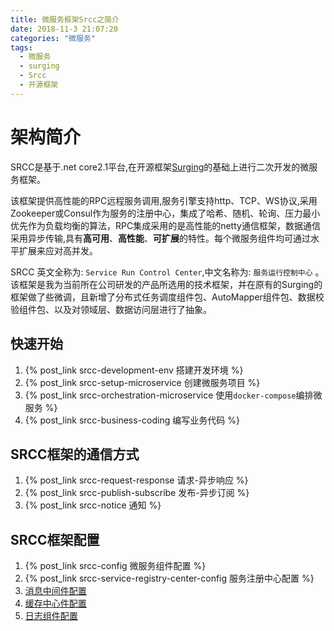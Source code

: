 ```yaml
---
title: 微服务框架Srcc之简介
date: 2018-11-3 21:07:20
categories: "微服务"
tags:
  - 微服务
  - surging
  - Srcc
  - 开源框架
---
```



# 架构简介
SRCC是基于.net core2.1平台,在开源框架[Surging](https://github.com/dotnetcore/surging)的基础上进行二次开发的微服务框架。

该框架提供高性能的RPC远程服务调用,服务引擎支持http、TCP、WS协议,采用Zookeeper或Consul作为服务的注册中心，集成了哈希、随机、轮询、压力最小优先作为负载均衡的算法，RPC集成采用的是高性能的netty通信框架，数据通信采用异步传输,具有**高可用**、**高性能**、**可扩展**的特性。每个微服务组件均可通过水平扩展来应对高并发。

SRCC 英文全称为: `Service Run Control Center`,中文名称为: `服务运行控制中心` 。 该框架是我为当前所在公司研发的产品所选用的技术框架，并在原有的Surging的框架做了些微调，且新增了分布式任务调度组件包、AutoMapper组件包、数据校验组件包、以及对领域层、数据访问层进行了抽象。

## 快速开始
1. {% post_link srcc-development-env 搭建开发环境 %}
2. {% post_link srcc-setup-microservice 创建微服务项目 %}  
3. {% post_link srcc-orchestration-microservice 使用`docker-compose`编排微服务 %}
4. {% post_link srcc-business-coding 编写业务代码 %} 

## SRCC框架的通信方式
1. {% post_link srcc-request-response 请求-异步响应 %}
2. {% post_link srcc-publish-subscribe 发布-异步订阅 %} 
3. {% post_link srcc-notice 通知 %} 

## SRCC框架配置
1. {% post_link srcc-config 微服务组件配置 %}
2. {% post_link srcc-service-registry-center-config 服务注册中心配置 %}
3. [消息中间件配置](#)
4. [缓存中心件配置](#)
5. [日志组件配置](#)